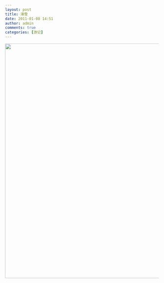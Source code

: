 ```yaml
---
layout: post
title: 滑雪
date: 2011-01-08 14:51
author: admin
comments: true
categories: [游记]
---
```

<p><a href="http://blog.maradonasu.com/wp-content/uploads/2011/01/IMG00068-20110108-13127.jpg"><img class="alignnone size-full" src="http://blog.maradonasu.com/wp-content/uploads/2011/01/IMG00068-20110108-13127.jpg" alt="" title="IMG00068-20110108-1312.jpg" width="1024" height="768" /></a></p>
